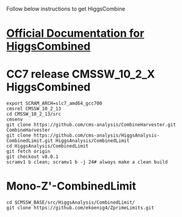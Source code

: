 Follow below instructions to get HiggsCombine

[Official Documentation for HiggsCombined](http://cms-analysis.github.io/HiggsAnalysis-CombinedLimit/)
=================================================================================================================

CC7 release CMSSW_10_2_X HiggsCombined
===========================
```
export SCRAM_ARCH=slc7_amd64_gcc700
cmsrel CMSSW_10_2_13
cd CMSSW_10_2_13/src
cmsenv
git clone https://github.com/cms-analysis/CombineHarvester.git CombineHarvester
git clone https://github.com/cms-analysis/HiggsAnalysis-CombinedLimit.git HiggsAnalysis/CombinedLimit
cd HiggsAnalysis/CombinedLimit
git fetch origin
git checkout v8.0.1
scramv1 b clean; scramv1 b -j 24# always make a clean build
```
Mono-Z'-CombinedLimit
=====================
```
cd $CMSSW_BASE/src/HiggsAnalysis/CombinedLimit/
git clone https://github.com/ekoenig4/ZprimeLimits.git
```
